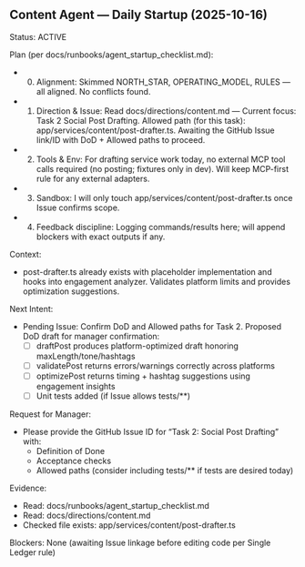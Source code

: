 ## Content Agent — Daily Startup (2025-10-16)

Status: ACTIVE

Plan (per docs/runbooks/agent_startup_checklist.md):
- 0) Alignment: Skimmed NORTH_STAR, OPERATING_MODEL, RULES — all aligned. No conflicts found.
- 1) Direction & Issue: Read docs/directions/content.md — Current focus: Task 2 Social Post Drafting. Allowed path (for this task): app/services/content/post-drafter.ts. Awaiting the GitHub Issue link/ID with DoD + Allowed paths to proceed.
- 2) Tools & Env: For drafting service work today, no external MCP tool calls required (no posting; fixtures only in dev). Will keep MCP-first rule for any external adapters.
- 3) Sandbox: I will only touch app/services/content/post-drafter.ts once Issue confirms scope.
- 4) Feedback discipline: Logging commands/results here; will append blockers with exact outputs if any.

Context:
- post-drafter.ts already exists with placeholder implementation and hooks into engagement analyzer. Validates platform limits and provides optimization suggestions.

Next Intent:
- Pending Issue: Confirm DoD and Allowed paths for Task 2. Proposed DoD draft for manager confirmation:
  - [ ] draftPost produces platform-optimized draft honoring maxLength/tone/hashtags
  - [ ] validatePost returns errors/warnings correctly across platforms
  - [ ] optimizePost returns timing + hashtag suggestions using engagement insights
  - [ ] Unit tests added (if Issue allows tests/**)

Request for Manager:
- Please provide the GitHub Issue ID for “Task 2: Social Post Drafting” with:
  - Definition of Done
  - Acceptance checks
  - Allowed paths (consider including tests/** if tests are desired today)

Evidence:
- Read: docs/runbooks/agent_startup_checklist.md
- Read: docs/directions/content.md
- Checked file exists: app/services/content/post-drafter.ts

Blockers: None (awaiting Issue linkage before editing code per Single Ledger rule)


